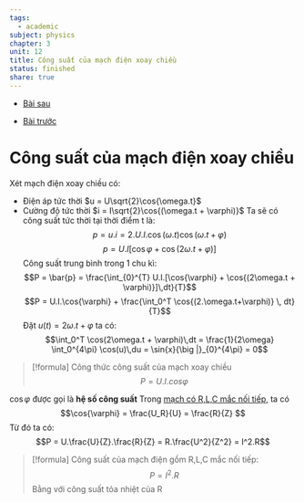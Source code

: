 ```yaml
---
tags:
  - academic
subject: physics
chapter: 3
unit: 12
title: Công suất của mạch điện xoay chiều
status: finished
share: true
---
```




- [Bài sau](./VL1214%20-%20M%C3%A1y%20bi%E1%BA%BFn%20%C3%A1p%20M%C3%A1y%20ph%C3%A1t%20%C4%91i%E1%BB%87n%20v%C3%A0%20%C4%90%E1%BB%99ng%20c%C6%A1%20%C4%91i%E1%BB%87n.md)


- [Bài trước](./VL1211%20-%20M%E1%BA%A1ch%20c%C3%B3%20R%20L%20C%20m%E1%BA%AFc%20n%E1%BB%91i%20ti%E1%BA%BFp.md)


# Công suất của mạch điện xoay chiều
Xét mạch điện xoay chiều có:
- Điện áp tức thời $u = U\sqrt{2}\cos{\omega.t}$
- Cường độ tức thời $i = I\sqrt{2}\cos{(\omega.t + \varphi)}$
Ta sẽ có công suất tức thời tại thời điểm t là:
$$p = u.i = 2.U.I.\cos{(\omega.t)}\cos{(\omega.t+\varphi)}$$
$$p = U.I[\cos{\varphi}+ \cos{(2\omega.t+\varphi)}]$$
Công suất trung bình trong 1 chu kì:
$$P = \bar{p} = \frac{\int_{0}^{T} U.I.[\cos{\varphi} + \cos{(2\omega.t + \varphi)}]\,dt}{T}$$
$$P = U.I.\cos{\varphi} + \frac{\int_0^T \cos{(2.\omega.t+\varphi)} \, dt}{T}$$
Đặt $u(t)= 2\omega.t + \varphi$ ta có:
$$\int_0^T \cos(2\omega.t + \varphi)\,dt = \frac{1}{2\omega} \int_0^{4\pi} \cos(u)\,du = \sin{x}{\big |}_{0}^{4\pi}  = 0$$

>[!formula] Công thức công suất của mạch xoay chiều
>$$P = U.I.cos\varphi$$

$\cos{\varphi}$ được gọi là **hệ số công suất**
Trong [mạch có R,L,C mắc nối tiếp](./VL1211%20-%20M%E1%BA%A1ch%20c%C3%B3%20R%20L%20C%20m%E1%BA%AFc%20n%E1%BB%91i%20ti%E1%BA%BFp.md), ta có
$$\cos{\varphi} = \frac{U_R}{U} = \frac{R}{Z} $$
Từ đó ta có:
$$P = U.\frac{U}{Z}.\frac{R}{Z} = R.\frac{U^2}{Z^2} = I^2.R$$
>[!formula] Công suất của mạch điện gồm R,L,C mắc nối tiếp:
>$$P = I^2.R$$
>Bằng với công suất tỏa nhiệt của R